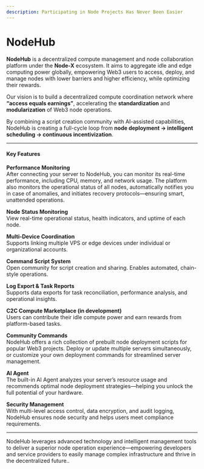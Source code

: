 ```yaml
---
description: Participating in Node Projects Has Never Been Easier
---
```


# NodeHub

**NodeHub** is a decentralized compute management and node collaboration platform under the **Node-X** ecosystem. It aims to aggregate idle and edge computing power globally, empowering Web3 users to access, deploy, and manage nodes with lower barriers and higher efficiency, while optimizing their rewards.

Our vision is to build a decentralized compute coordination network where **“access equals earnings”**, accelerating the **standardization** and **modularization** of Web3 node operations.

By combining a script creation community with AI-assisted capabilities, NodeHub is creating a full-cycle loop from **node deployment → intelligent scheduling → continuous incentivization**.

***

#### **Key Features**

**Performance Monitoring**\
After connecting your server to NodeHub, you can monitor its real-time performance, including CPU, memory, and network usage. The platform also monitors the operational status of all nodes, automatically notifies you in case of anomalies, and initiates recovery protocols—ensuring smart, unattended operations.

**Node Status Monitoring**\
View real-time operational status, health indicators, and uptime of each node.

**Multi-Device Coordination**\
Supports linking multiple VPS or edge devices under individual or organizational accounts.

**Command Script System**\
Open community for script creation and sharing. Enables automated, chain-style operations.

**Log Export & Task Reports**\
Supports data exports for task reconciliation, performance analysis, and operational insights.

**C2C Compute Marketplace (in development)**\
Users can contribute their idle compute power and earn rewards from platform-based tasks.

**Community Commands**\
NodeHub offers a rich collection of prebuilt node deployment scripts for popular Web3 projects. Deploy or update multiple servers simultaneously, or customize your own deployment commands for streamlined server management.

**AI Agent**\
The built-in AI Agent analyzes your server’s resource usage and recommends optimal node deployment strategies—helping you unlock the full potential of your hardware.

**Security Management**\
With multi-level access control, data encryption, and audit logging, NodeHub ensures node security and helps users meet compliance requirements.

***

NodeHub leverages advanced technology and intelligent management tools to deliver a superior node operation experience—empowering developers and service providers to easily manage complex infrastructure and thrive in the decentralized future..
